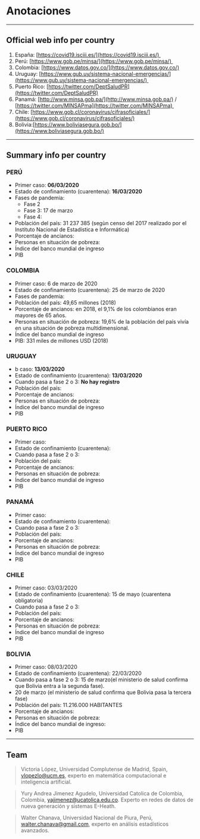 # Anotaciones

---

## Official web info per country

1. España: [https://covid19.isciii.es/](https://covid19.isciii.es/) 
2. Perú: [https://www.gob.pe/minsa/](https://www.gob.pe/minsa/) 
3. Colombia: [https://www.datos.gov.co/](https://www.datos.gov.co/)
4. Uruguay: [https://www.gub.uy/sistema-nacional-emergencias/](https://www.gub.uy/sistema-nacional-emergencias/) 
5. Puerto Rico: [https://twitter.com/DeptSaludPR](https://twitter.com/DeptSaludPR)
6. Panamá: [http://www.minsa.gob.pa/](http://www.minsa.gob.pa/) / [https://twitter.com/MINSAPma](https://twitter.com/MINSAPma) 
7. Chile: [https://www.gob.cl/coronavirus/cifrasoficiales/](https://www.gob.cl/coronavirus/cifrasoficiales/)
8. Bolivia:[https://www.boliviasegura.gob.bo/](https://www.boliviasegura.gob.bo/)

---

## Summary info per country

### PERÚ

- Primer caso: **06/03/2020**
- Estado de confinamiento (cuarentena): **16/03/2020**
- Fases de pandemia:
    - Fase 2
    - Fase 3: 17 de marzo
    - Fase 4:
- Población del país: 31 237 385 (segùn censo del 2017 realizado por el Instituto Nacional de Estadística e Informática)
- Porcentaje de ancianos:
- Personas en situación de pobreza:
- Índice del banco mundial de ingreso
- PIB

### COLOMBIA

- Primer caso: ‎6 de marzo de 2020
- Estado de confinamiento (cuarentena): 25 de marzo de 2020
- Fases de pandemia:
- Población del país: 49,65 millones (2018)
- Porcentaje de ancianos: en 2018, el 9,1% de los colombianos eran mayores de 65 años.
- Personas en situación de pobreza: 19,6% de la población del país vivía en una situación de pobreza multidimensional.
- Índice del banco mundial de ingreso
- PIB: 331 miles de millones USD (2018)

### URUGUAY

- b caso: **13/03/2020**
- Estado de confinamiento (cuarentena): **13/03/2020**
- Cuando pasa a fase 2 o 3: **No hay registro**
- Población del país:
- Porcentaje de ancianos:
- Personas en situación de pobreza:
- Índice del banco mundial de ingreso
- PIB

### PUERTO RICO

- Primer caso:
- Estado de confinamiento (cuarentena):
- Cuando pasa a fase 2 o 3:
- Población del país:
- Porcentaje de ancianos:
- Personas en situación de pobreza:
- Índice del banco mundial de ingreso
- PIB

### PANAMÁ

- Primer caso:
- Estado de confinamiento (cuarentena):
- Cuando pasa a fase 2 o 3:
- Población del país:
- Porcentaje de ancianos:
- Personas en situación de pobreza:
- Índice del banco mundial de ingreso
- PIB

### CHILE

- Primer caso: 03/03/2020
- Estado de confinamiento (cuarentena): 15 de mayo (cuarentena obligatoria)
- Cuando pasa a fase 2 o 3:
- Población del país:
- Porcentaje de ancianos:
- Personas en situación de pobreza:
- Índice del banco mundial de ingreso
- PIB

### BOLIVIA

- Primer caso: 08/03/2020
- Estado de confinamiento (cuarentena): 22/03/2020
- Cuando pasa a fase 2 o 3: 15 de marzo(el ministerio de salud confirma que Bolivia entra a la segunda fase).
- 20 de marzo (el ministerio de salud confirma que Bolivia pasa la tercera fase)
- Población del país: 11.216.000 HABITANTES
- Porcentaje de ancianos:
- Personas en situación de pobreza:
- Índice del banco mundial de ingreso:
- PIB

---

## Team

> Victoria López, Universidad Complutense de Madrid, Spain, [vlopezlo@ucm.es](mailto:vlopezlo@ucm.es), experto en matemática computacional e inteligencia artificial.

> Yury Andrea Jimenez Agudelo, Universidad Catolica de Colombia, Colombia, [yajimenez@ucatolica.edu.co](mailto:yajimenez@ucatolica.edu.co). Experto en redes de datos de nueva generación y sistemas E-Heath.

> Walter Chanava, Universidad Nacional de Piura, Perú, [walter.chanava@gmail.com](mailto:walter.chanava@gmail.com), experto en análisis estadísticos avanzados.